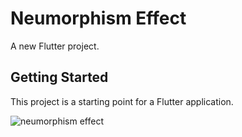 # Neumorphism Effect

A new Flutter project.

## Getting Started

This project is a starting point for a Flutter application.


![neumorphism effect](https://user-images.githubusercontent.com/84502026/226123936-1753fb17-4d1e-41de-9671-ed32a0645897.jpg)
